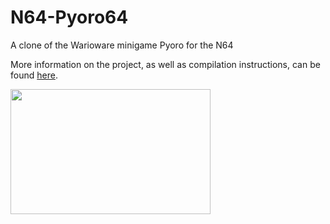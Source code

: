 # N64-Pyoro64
A clone of the Warioware minigame Pyoro for the N64

More information on the project, as well as compilation instructions, can be found [here](https://drive.google.com/drive/u/0/folders/1rOE2zYV2RPPx-2NHRGiGZ-RFx6w_6dAI).

<img src="https://i.imgur.com/mbzmgBn.gif" width="320" height="200" />
